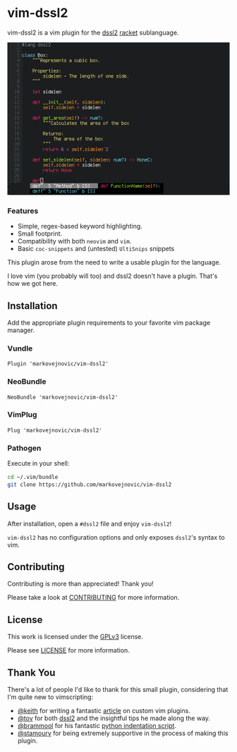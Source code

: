 # vim-dssl2

vim-dssl2 is a vim plugin for the [dssl2](https://github.com/tov/dssl2)
[racket](https://racket-lang.org/) sublanguage.

![Screenshot](https://raw.githubusercontent.com/markovejnovic/vim-dssl2/master/.github/screenshot.png)

### Features

* Simple, regex-based keyword highlighting.
* Small footprint.
* Compatibility with both `neovim` and `vim`.
* Basic `coc-snippets` and (untested) `UltiSnips` snippets

This plugin arose from the need to write a usable plugin for the language.

I love vim (you probably will too) and dssl2 doesn't have a plugin. That's how
we got here.

## Installation

Add the appropriate plugin requirements to your favorite vim package manager.

### Vundle

```vim
Plugin 'markovejnovic/vim-dssl2'
```

### NeoBundle

```vim
NeoBundle 'markovejnovic/vim-dssl2'
```

### VimPlug

```vim
Plug 'markovejnovic/vim-dssl2'
```

### Pathogen

Execute in your shell:

```bash
cd ~/.vim/bundle
git clone https://github.com/markovejnovic/vim-dssl2
```

## Usage

After installation, open a `#dssl2` file and enjoy `vim-dssl2`!

`vim-dssl2` has no configuration options and only exposes `dssl2`'s syntax to
vim.

## Contributing

Contributing is more than appreciated! Thank you!

Please take a look at
[CONTRIBUTING](https://github.com/markovejnovic/vim-dssl2/blob/master/CONTRIBUTING.md)
for more information.

## License

This work is licensed under the
[GPLv3](https://www.gnu.org/licenses/gpl-3.0.en.html) license.

Please see [LICENSE](https://github.com/markovejnovic/vim-dssl2/blob/master/LICENSE)
for more information.

## Thank You

There's a lot of people I'd like to thank for this small plugin, considering
that I'm quite new to vimscripting:
* [@keith](https://github.com/keith) for writing a fantastic
[article](https://thoughtbot.com/blog/writing-vim-syntax-plugins) on custom vim
plugins.
* [@tov](https://github.com/tov/) for both
[dssl2](https://github.com/tov/dssl2) and the insightful tips he made along the
way.
* [@brammool](https://github.com/brammool) for his fantastic
[python indentation script](https://github.com/vim/vim/blob/master/runtime/indent/python.vim).
* [@stamourv](https://github.com/stamourv) for being extremely supportive in
the process of making this plugin.
